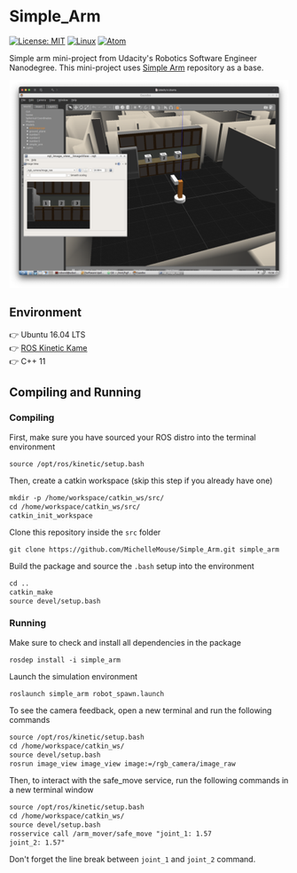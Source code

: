 # Simple_Arm
[![License: MIT](https://img.shields.io/badge/License-MIT-yellow.svg)](https://opensource.org/licenses/MIT) [![Linux](https://svgshare.com/i/Zhy.svg)](https://svgshare.com/i/Zhy.svg) [![Atom](https://badgen.net/badge/icon/atom?icon=atom&label)](https://atom.io)  

Simple arm mini-project from Udacity's Robotics Software Engineer Nanodegree. This mini-project uses [Simple Arm](https://github.com/udacity/RoboND-simple_arm/tree/first_interaction) repository as a base.  

<p align="center"><img src="src/simple_arm/images/gazebo_sim.png" alt="Gazebo simulation of simple_arm node" width="700" /></p>

## Environment
👉 Ubuntu 16.04 LTS  
👉 [ROS Kinetic Kame](http://wiki.ros.org/kinetic)  
👉 C++ 11   

## Compiling and Running
### Compiling
First, make sure you have sourced your ROS distro into the terminal environment  
```
source /opt/ros/kinetic/setup.bash
```

Then, create a catkin workspace (skip this step if you already have one)  
```
mkdir -p /home/workspace/catkin_ws/src/
cd /home/workspace/catkin_ws/src/
catkin_init_workspace
```

Clone this repository inside the `src` folder  
```
git clone https://github.com/MichelleMouse/Simple_Arm.git simple_arm
```

Build the package and source the `.bash` setup into the environment  
```
cd ..
catkin_make
source devel/setup.bash
```

### Running
Make sure to check and install all dependencies in the package  
```
rosdep install -i simple_arm
```

Launch the simulation environment  
```
roslaunch simple_arm robot_spawn.launch
```

To see the camera feedback, open a new terminal and run the following commands   
```
source /opt/ros/kinetic/setup.bash
cd /home/workspace/catkin_ws/
source devel/setup.bash
rosrun image_view image_view image:=/rgb_camera/image_raw
```

Then, to interact with the safe_move service, run the following commands in a new terminal window  
```
source /opt/ros/kinetic/setup.bash
cd /home/workspace/catkin_ws/
source devel/setup.bash
rosservice call /arm_mover/safe_move "joint_1: 1.57
joint_2: 1.57"
```

Don't forget the line break between `joint_1` and `joint_2` command.

